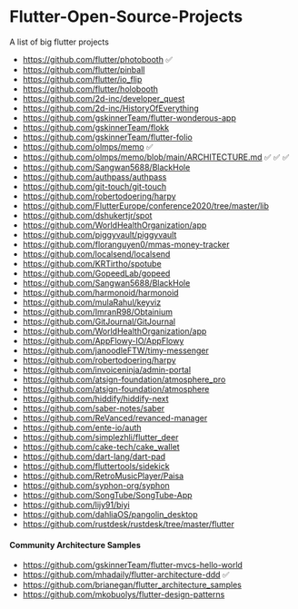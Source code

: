 # Flutter-Open-Source-Projects
A list of big flutter projects

- https://github.com/flutter/photobooth ✅
- https://github.com/flutter/pinball
- https://github.com/flutter/io_flip
- https://github.com/flutter/holobooth
- https://github.com/2d-inc/developer_quest
- https://github.com/2d-inc/HistoryOfEverything
- https://github.com/gskinnerTeam/flutter-wonderous-app
- https://github.com/gskinnerTeam/flokk
- https://github.com/gskinnerTeam/flutter-folio
- https://github.com/olmps/memo ✅
- https://github.com/olmps/memo/blob/main/ARCHITECTURE.md ✅ ✅ ✅
- https://github.com/Sangwan5688/BlackHole
- https://github.com/authpass/authpass
- https://github.com/git-touch/git-touch
- https://github.com/robertodoering/harpy
- https://github.com/FlutterEurope/conference2020/tree/master/lib
- https://github.com/dshukertjr/spot
- https://github.com/WorldHealthOrganization/app
- https://github.com/piggyvault/piggyvault
- https://github.com/floranguyen0/mmas-money-tracker
- https://github.com/localsend/localsend
- https://github.com/KRTirtho/spotube
- https://github.com/GopeedLab/gopeed
- https://github.com/Sangwan5688/BlackHole
- https://github.com/harmonoid/harmonoid
- https://github.com/mulaRahul/keyviz
- https://github.com/ImranR98/Obtainium
- https://github.com/GitJournal/GitJournal
- https://github.com/WorldHealthOrganization/app
- https://github.com/AppFlowy-IO/AppFlowy
- https://github.com/janoodleFTW/timy-messenger
- https://github.com/robertodoering/harpy
- https://github.com/invoiceninja/admin-portal
- https://github.com/atsign-foundation/atmosphere_pro
- https://github.com/atsign-foundation/atmosphere
- https://github.com/hiddify/hiddify-next
- https://github.com/saber-notes/saber
- https://github.com/ReVanced/revanced-manager
- https://github.com/ente-io/auth
- https://github.com/simplezhli/flutter_deer
- https://github.com/cake-tech/cake_wallet
- https://github.com/dart-lang/dart-pad
- https://github.com/fluttertools/sidekick
- https://github.com/RetroMusicPlayer/Paisa
- https://github.com/syphon-org/syphon
- https://github.com/SongTube/SongTube-App
- https://github.com/lijy91/biyi
- https://github.com/dahliaOS/pangolin_desktop
- https://github.com/rustdesk/rustdesk/tree/master/flutter

#### Community Architecture Samples
- https://github.com/gskinnerTeam/flutter-mvcs-hello-world
- https://github.com/mhadaily/flutter-architecture-ddd ✅
- https://github.com/brianegan/flutter_architecture_samples
- https://github.com/mkobuolys/flutter-design-patterns
